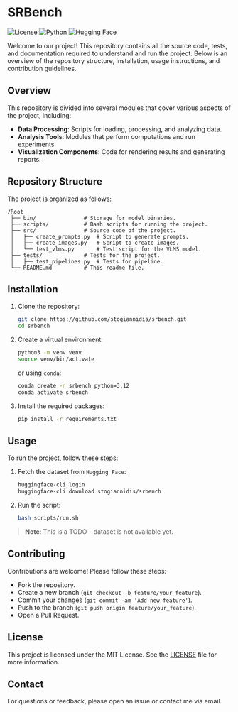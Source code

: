 # SRBench

[![License](https://img.shields.io/badge/License-MIT-blue.svg)](https://opensource.org/licenses/MIT)
[![Python](https://img.shields.io/badge/Python-3.12-blue.svg)](https://www.python.org/downloads/release/python-3120/)
[![Hugging Face](https://img.shields.io/badge/Hugging%20Face-stogiannidis%2Fsrbench-blue.svg)](https://huggingface.co/stogiannidis/srbench)

Welcome to our project! This repository contains all the source code, tests, and documentation required to understand and run the project. Below is an overview of the repository structure, installation, usage instructions, and contribution guidelines.

## Overview

This repository is divided into several modules that cover various aspects of the project, including:
- **Data Processing**: Scripts for loading, processing, and analyzing data.
- **Analysis Tools**: Modules that perform computations and run experiments.
- **Visualization Components**: Code for rendering results and generating reports.

## Repository Structure

The project is organized as follows:
```
/Root
 ├── bin/               # Storage for model binaries.
 ├── scripts/           # Bash scripts for running the project.
 ├── src/               # Source code of the project.
 │   ├── create_prompts.py  # Script to generate prompts.
 │   ├── create_images.py   # Script to create images.
 │	 └── test_vlms.py       # Test script for the VLMS model.
 ├── tests/             # Tests for the project.
 │   ├── test_pipelines.py  # Tests for pipeline.
 └── README.md          # This readme file.
```

## Installation

1. Clone the repository:
	```bash
	git clone https://github.com/stogiannidis/srbench.git
	cd srbench
	```
2. Create a virtual environment:
	```bash
	python3 -m venv venv
	source venv/bin/activate
	```
	or using `conda`:
	```bash
	conda create -n srbench python=3.12
	conda activate srbench
	```
3. Install the required packages:
	```bash
	pip install -r requirements.txt
	```

## Usage

To run the project, follow these steps:
1. Fetch the dataset from `Hugging Face`:
	```bash
	huggingface-cli login
	huggingface-cli download stogiannidis/srbench
	```
2. Run the script:
	```bash
	bash scripts/run.sh
	```

> **Note**: This is a TODO – dataset is not available yet.

## Contributing

Contributions are welcome! Please follow these steps:
- Fork the repository.
- Create a new branch (`git checkout -b feature/your_feature`).
- Commit your changes (`git commit -am 'Add new feature'`).
- Push to the branch (`git push origin feature/your_feature`).
- Open a Pull Request.

## License

This project is licensed under the MIT License. See the [LICENSE](LICENSE) file for more information.

## Contact

For questions or feedback, please open an issue or contact me via email.
